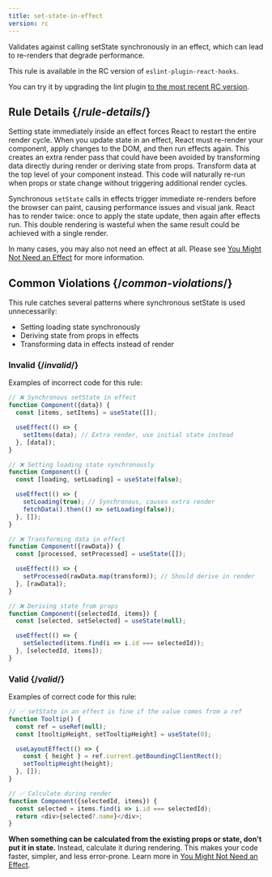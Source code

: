 ```yaml
---
title: set-state-in-effect
version: rc
---
```


<Intro>

Validates against calling setState synchronously in an effect, which can lead to re-renders that degrade performance.

</Intro>

<RC>

This rule is available in the RC version of `eslint-plugin-react-hooks`.

You can try it by upgrading the lint plugin [to the most recent RC version](/learn/react-compiler/installation#eslint-integration).

</RC>

## Rule Details {/*rule-details*/}

Setting state immediately inside an effect forces React to restart the entire render cycle. When you update state in an effect, React must re-render your component, apply changes to the DOM, and then run effects again. This creates an extra render pass that could have been avoided by transforming data directly during render or deriving state from props. Transform data at the top level of your component instead. This code will naturally re-run when props or state change without triggering additional render cycles.

Synchronous `setState` calls in effects trigger immediate re-renders before the browser can paint, causing performance issues and visual jank. React has to render twice: once to apply the state update, then again after effects run. This double rendering is wasteful when the same result could be achieved with a single render.

In many cases, you may also not need an effect at all. Please see [You Might Not Need an Effect](/learn/you-might-not-need-an-effect) for more information.

## Common Violations {/*common-violations*/}

This rule catches several patterns where synchronous setState is used unnecessarily:

- Setting loading state synchronously
- Deriving state from props in effects
- Transforming data in effects instead of render

### Invalid {/*invalid*/}

Examples of incorrect code for this rule:

```js
// ❌ Synchronous setState in effect
function Component({data}) {
  const [items, setItems] = useState([]);

  useEffect(() => {
    setItems(data); // Extra render, use initial state instead
  }, [data]);
}

// ❌ Setting loading state synchronously
function Component() {
  const [loading, setLoading] = useState(false);

  useEffect(() => {
    setLoading(true); // Synchronous, causes extra render
    fetchData().then(() => setLoading(false));
  }, []);
}

// ❌ Transforming data in effect
function Component({rawData}) {
  const [processed, setProcessed] = useState([]);

  useEffect(() => {
    setProcessed(rawData.map(transform)); // Should derive in render
  }, [rawData]);
}

// ❌ Deriving state from props
function Component({selectedId, items}) {
  const [selected, setSelected] = useState(null);

  useEffect(() => {
    setSelected(items.find(i => i.id === selectedId));
  }, [selectedId, items]);
}
```

### Valid {/*valid*/}

Examples of correct code for this rule:

```js {expectedErrors: {'react-compiler': [8]}}
// ✅ setState in an effect is fine if the value comes from a ref
function Tooltip() {
  const ref = useRef(null);
  const [tooltipHeight, setTooltipHeight] = useState(0);

  useLayoutEffect(() => {
    const { height } = ref.current.getBoundingClientRect();
    setTooltipHeight(height);
  }, []);
}

// ✅ Calculate during render
function Component({selectedId, items}) {
  const selected = items.find(i => i.id === selectedId);
  return <div>{selected?.name}</div>;
}
```

**When something can be calculated from the existing props or state, don't put it in state.** Instead, calculate it during rendering. This makes your code faster, simpler, and less error-prone. Learn more in [You Might Not Need an Effect](/learn/you-might-not-need-an-effect).
